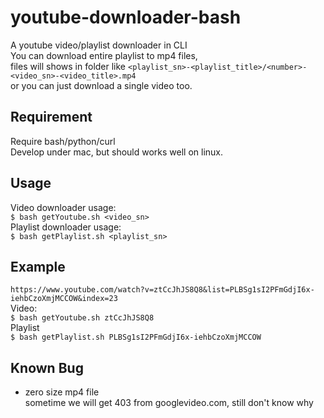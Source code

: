 # youtube-downloader-bash
A youtube video/playlist downloader in CLI  
You can download entire playlist to mp4 files,  
files will shows in folder like `<playlist_sn>-<playlist_title>/<number>-<video_sn>-<video_title>.mp4`  
or you can just download a single video too.

## Requirement
Require bash/python/curl  
Develop under mac, but should works well on linux.

## Usage
Video downloader usage:  
`$ bash getYoutube.sh <video_sn>`  
Playlist downloader usage:  
`$ bash getPlaylist.sh <playlist_sn>`  

## Example
`https://www.youtube.com/watch?v=ztCcJhJS8Q8&list=PLBSg1sI2PFmGdjI6x-iehbCzoXmjMCCOW&index=23`  
Video:  
`$ bash getYoutube.sh ztCcJhJS8Q8`  
Playlist  
`$ bash getPlaylist.sh PLBSg1sI2PFmGdjI6x-iehbCzoXmjMCCOW`  

## Known Bug 
* zero size mp4 file  
sometime we will get 403 from googlevideo.com, still don't know why  
